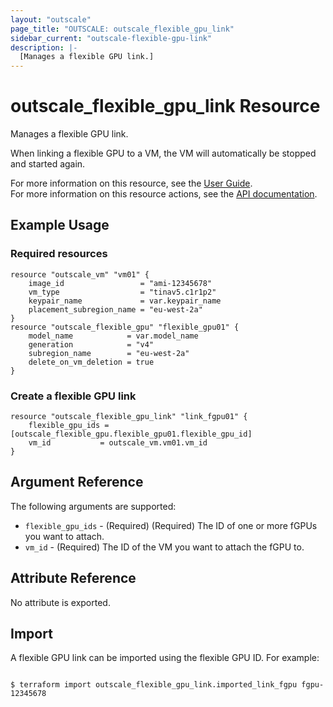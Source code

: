 ```yaml
---
layout: "outscale"
page_title: "OUTSCALE: outscale_flexible_gpu_link"
sidebar_current: "outscale-flexible-gpu-link"
description: |-
  [Manages a flexible GPU link.]
---
```


# outscale_flexible_gpu_link Resource

Manages a flexible GPU link.

When linking a flexible GPU to a VM, the VM will automatically be stopped and started again.

For more information on this resource, see the [User Guide](https://docs.outscale.com/en/userguide/About-Flexible-GPUs.html).  
For more information on this resource actions, see the [API documentation](https://docs.outscale.com/api#3ds-outscale-api-flexiblegpu).

## Example Usage

### Required resources

```hcl
resource "outscale_vm" "vm01" {
    image_id                 = "ami-12345678"
    vm_type                  = "tinav5.c1r1p2"
    keypair_name             = var.keypair_name
    placement_subregion_name = "eu-west-2a"
}
resource "outscale_flexible_gpu" "flexible_gpu01" {
    model_name            = var.model_name
    generation            = "v4"
    subregion_name        = "eu-west-2a"
    delete_on_vm_deletion = true
}
```

### Create a flexible GPU link

```hcl
resource "outscale_flexible_gpu_link" "link_fgpu01" {
    flexible_gpu_ids = [outscale_flexible_gpu.flexible_gpu01.flexible_gpu_id]
    vm_id           = outscale_vm.vm01.vm_id
}
```

## Argument Reference

The following arguments are supported:

* `flexible_gpu_ids` - (Required) (Required) The ID of one or more fGPUs you want to attach.
* `vm_id` - (Required) The ID of the VM you want to attach the fGPU to.

## Attribute Reference

No attribute is exported.

## Import

A flexible GPU link can be imported using the flexible GPU ID. For example:

```console

$ terraform import outscale_flexible_gpu_link.imported_link_fgpu fgpu-12345678

```